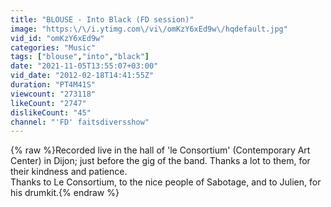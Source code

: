 ```yaml
---
title: "BLOUSE - Into Black (FD session)"
image: "https:\/\/i.ytimg.com\/vi\/omKzY6xEd9w\/hqdefault.jpg"
vid_id: "omKzY6xEd9w"
categories: "Music"
tags: ["blouse","into","black"]
date: "2021-11-05T13:55:07+03:00"
vid_date: "2012-02-18T14:41:55Z"
duration: "PT4M41S"
viewcount: "273118"
likeCount: "2747"
dislikeCount: "45"
channel: "'FD' faitsdiversshow"
---
```

{% raw %}Recorded live in the hall of 'le Consortium' (Contemporary Art Center) in Dijon; just before the gig of the band. Thanks a lot to them, for their kindness and patience.<br />Thanks to Le Consortium, to the nice people of Sabotage, and to Julien, for his drumkit.{% endraw %}
